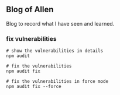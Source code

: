 ## Blog of Allen

Blog to record what I have seen and learned.

### fix vulnerabilities
```shell script
# show the vulnerabilities in details
npm audit

# fix the vulnerabilities
npm audit fix

# fix the vulnerabilities in force mode
npm audit fix --force
```